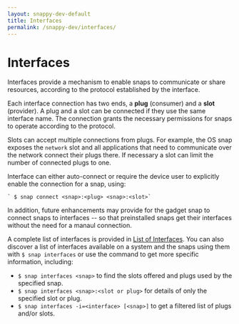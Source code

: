 ```yaml
---
layout: snappy-dev-default
title: Interfaces
permalink: /snappy-dev/interfaces/
---
```

# Interfaces
Interfaces provide a mechanism to enable snaps to communicate or share resources, according to the protocol established by the interface.

Each interface connection has two ends, a **plug** (consumer) and a **slot** (provider). A plug and a slot can be connected if they use the same interface name. The connection grants the necessary permissions for snaps to operate according to the protocol.

Slots can accept multiple connections from plugs. For example, the OS snap exposes the `network` slot and all applications that need to communicate over the network connect their plugs there. If necessary a slot can limit the number of connected plugs to one. 

Interface can either auto-connect or require the device user to explicitly enable the connection for a snap, using:

    ` $ snap connect <snap>:<plug> <snap>:<slot>`

In addition, future enhancements may provide for the gadget snap to connect snaps to interfaces -- so that preinstalled snaps get their interfaces without the need for a manaul connection. 

A complete list of interfaces is provided in [List of Interfaces](../interfaces_list "Interfaces list"). You can also discover a list of interfaces available on a system and the snaps using them with `$ snap interfaces` or use the command to get more specific information, including:

- `$ snap interfaces <snap>` to find the slots offered and plugs used by the specified snap.
- `$ snap interfaces <snap>:<slot or plug>` for details of only the specified slot or plug.
- `$ snap interfaces -i=<interface> [<snap>]` to get a filtered list of  plugs and/or slots.
